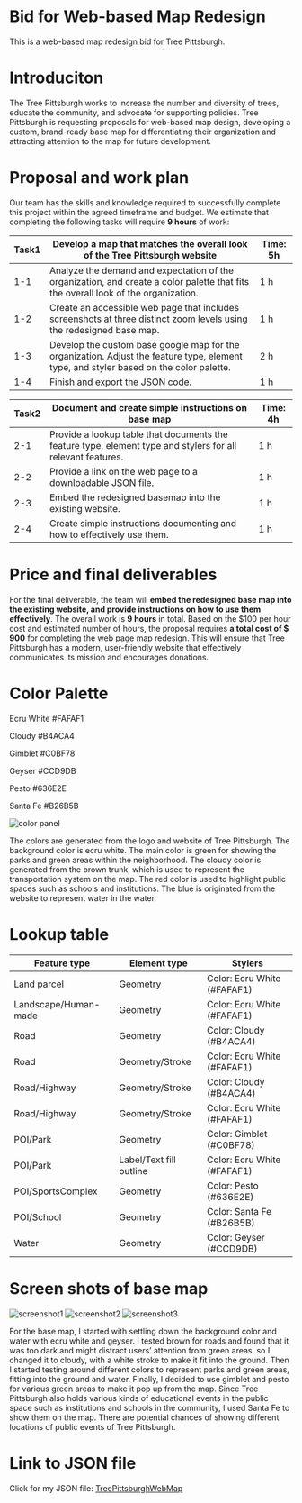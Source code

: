 # Bid for Web-based Map Redesign
This is a web-based map redesign bid for Tree Pittsburgh.

# Introduciton
The Tree Pittsburgh works to increase the number and diversity of trees, educate the community, and advocate for supporting policies. Tree Pittsburgh is requesting proposals for web-based map design, developing a custom, brand-ready base map for differentiating their organization and attracting attention to the map for future development. 

# Proposal and work plan 

Our team has the skills and knowledge required to successfully complete this project within the agreed timeframe and budget. We estimate that completing the following tasks will require **9 hours** of work: 

| Task1 | Develop a map that matches the overall look of the Tree Pittsburgh website | Time: 5h |
| ---------------| --------------- | --------------- |
|1-1 | Analyze the demand and expectation of the organization, and create a color palette that fits the overall look of the organization. | 1 h |
|1-2 | Create an accessible web page that includes screenshots at three distinct zoom levels using the redesigned base map. | 1 h |
|1-3 | Develop the custom base google map for the organization. Adjust the feature type, element type, and styler based on the color palette. | 2 h |
|1-4 | Finish and export the JSON code. | 1 h |

| Task2 | Document and create simple instructions on base map | Time: 4h |
| ---------------| --------------- | --------------- |
|2-1 | Provide a lookup table that documents the feature type, element type and stylers for all relevant features. | 1 h |
|2-2 | Provide a link on the web page to a downloadable JSON file. | 1 h |
|2-3 | Embed the redesigned basemap into the existing website. | 1 h |
|2-4 | Create simple instructions documenting and how to effectively use them. | 1 h |
 

# Price and final deliverables
For the final deliverable, the team will **embed the redesigned base map into the existing website, and provide instructions on how to use them effectively**. The overall work is **9 hours** in total. Based on the $100 per hour cost and estimated number of hours, the proposal requires **a total cost of $ 900** for completing the web page map redesign. This will ensure that Tree Pittsburgh has a modern, user-friendly website that effectively communicates its mission and encourages donations.


# Color Palette
Ecru White #FAFAF1

Cloudy     #B4ACA4

Gimblet    #C0BF78

Geyser     #CCD9DB

Pesto      #636E2E

Santa Fe   #B26B5B

![color panel](https://user-images.githubusercontent.com/128320071/227805579-e2928316-90a2-48af-815e-f97596ce6d29.png)

The colors are generated from the logo and website of Tree Pittsburgh. The background color is ecru white. The main color is green for showing the parks and green areas within the neighborhood. The cloudy color is generated from the brown trunk, which is used to represent the transportation system on the map. The red color is used to highlight public spaces such as schools and institutions. The blue is originated from the website to represent water in the water.

# Lookup table
| Feature type | Element type | Stylers |
| ---------------| --------------- | --------------- |
|Land parcel | Geometry | Color: Ecru White (#FAFAF1) |
|Landscape/Human-made | Geometry | Color: Ecru White (#FAFAF1) |
|Road | Geometry | Color: Cloudy (#B4ACA4) |
|Road | Geometry/Stroke | Color: Ecru White (#FAFAF1) |
|Road/Highway | Geometry/Stroke | Color: Cloudy (#B4ACA4) |
|Road/Highway | Geometry/Stroke | Color: Ecru White (#FAFAF1) |
|POI/Park | Geometry | Color: Gimblet (#C0BF78) |
|POI/Park | Label/Text fill outline | Color: Ecru White (#FAFAF1) |
|POI/SportsComplex | Geometry | Color: Pesto (#636E2E) |
|POI/School | Geometry | Color: Santa Fe (#B26B5B) |
|Water | Geometry | Color: Geyser (#CCD9DB) |

# Screen shots of base map
![screenshot1](https://user-images.githubusercontent.com/128320071/227804921-b26ece95-090b-4eb1-959f-4c9a085489ae.png)
![screenshot2](https://user-images.githubusercontent.com/128320071/227816911-129332f3-0f17-4824-932d-1add0caf8f7c.png)
![screenshot3](https://user-images.githubusercontent.com/128320071/227816922-3ee3ea31-8020-4e46-aa4b-e0cc34f055e0.png)

For the base map, I started with settling down the background color and water with ecru white and geyser. I tested brown for roads and found that it was too dark and might distract users’ attention from green areas, so I changed it to cloudy, with a white stroke to make it fit into the ground. Then I started testing around different colors to represent parks and green areas, fitting into the ground and water. Finally, I decided to use gimblet and pesto for various green areas to make it pop up from the map. Since Tree Pittsburgh also holds various kinds of educational events in the public space such as institutions and schools in the community, I used Santa Fe to show them on the map. There are potential chances of showing different locations of public events of Tree Pittsburgh. 


# Link to JSON file

Click for my JSON file: [TreePittsburghWebMap](TreePittsburghWebMap)


